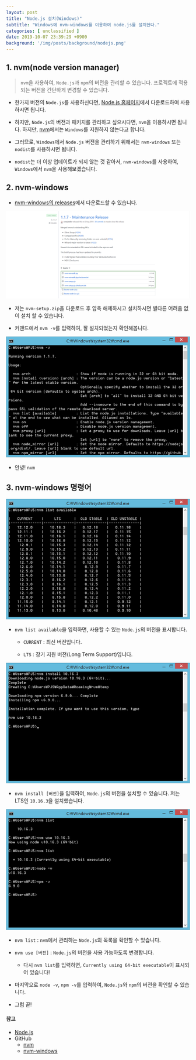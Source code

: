 ```yaml
---
layout: post
title: "Node.js 설치(Windows)"
subtitle: "Windows에 nvm-windows를 이용하여 node.js를 설치한다."
categories: [ unclassified ]
date: 2019-10-07 23:39:29 +0900
background: '/img/posts/background/nodejs.png'
---
```


## 1. nvm(node version manager)

> `nvm`을 사용하여, `Node.js`과 `npm`의 버전을 관리할 수 있습니다. 프로젝트에 적용되는 버전을 간단하게 변경할 수 있습니다.

- 한가지 버전의 `Node.js`를 사용하신다면, [Node.js 홈페이지](https://nodejs.org/en/)에서 다운로드하여 사용하시면 됩니다.

- 하지만, `Node.js`의 버전과 패키지를 관리하고 싶으시다면, `nvm`을 이용하시면 됩니다. 하지만, [nvm](https://github.com/nvm-sh/nvm#important-notes)에서는 `Windows`를 지원하지 않는다고 합니다.

- 그러므로, `Windows`에서 `Node.js` 버전을 관리하기 위해서는 `nvm-windows` 또는 `nodist`를 사용하시면 됩니다.

- `nodist`는 더 이상 업데이트가 되지 않는 것 같아서, `nvm-windows`를 사용하여, `Windows`에서 `nvm`을 사용해보겠습니다.

## 2. nvm-windows

- [nvm-windows의 releases](https://github.com/coreybutler/nvm-windows/releases)에서 다운로드할 수 있습니다.

![installing-node-js-with-nvm-1](/img/posts/unclassified/installing-node-js-with-nvm-1.png)

- 저는 `nvm-setup.zip`을 다운로드 후 압축 해제하시고 설치하시면 별다른 어려움 없이 설치 할 수 있습니다.

- 커맨드에서 `nvm -v`를 입력하여, 잘 설치되었는지 확인해봅니다.

![installing-node-js-with-nvm-1](/img/posts/unclassified/installing-node-js-with-nvm-2.png)

- 안녕! `nvm`

## 3. nvm-windows 명령어

![installing-node-js-with-nvm-1](/img/posts/unclassified/installing-node-js-with-nvm-3.png)

- `nvm list available`을 입력하면, 사용할 수 있는 `Node.js`의 버전을 표시합니다.
  
  - `CURRENT` : 최신 버전입니다.

  - `LTS` : 장기 지원 버전(Long Term Support)입니다.

![installing-node-js-with-nvm-1](/img/posts/unclassified/installing-node-js-with-nvm-4.png)

- `nvm install [버전]`을 입력하여, `Node.js`의 버전을 설치할 수 있습니다. 저는 LTS인 `10.16.3`을 설치했습니다.

![installing-node-js-with-nvm-1](/img/posts/unclassified/installing-node-js-with-nvm-5.png)

- `nvm list` : `nvm`에서 관리하는 `Node.js`의 목록을 확인할 수 있습니다.

- `nvm use [버전]` : `Node.js`의 버전을 사용 가능하도록 변경합니다.
  
  - 다시 `nvm list`를 입력하면, `Currently using 64-bit executable`이 표시되어 있습니다!

- 마지막으로 `node -v`, `npm -v`를 입력하여, `Node.js`와 `npm`의 버전을 확인할 수 있습니다.

- 그럼 끝!

#### 참고

- [Node.js](https://nodejs.org/en/)
- GitHub
  - [nvm](https://github.com/nvm-sh/nvm#important-notes)
  - [nvm-windows](https://github.com/coreybutler/nvm-windows)
